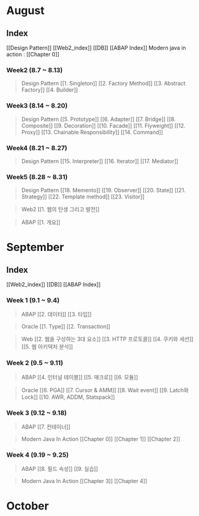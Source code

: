# August
## Index
[[Design Pattern]]
[[Web2_index]]
[[DB]]
[[ABAP Index]]
Modern java in action : [[Chapter 0]]


### Week2 (8.7 ~ 8.13)
> Design Pattern
[[1. Singleton]] 
[[2. Factory Method]] 
[[3. Abstract Factory]]
[[4. Builder]]


### Week3 (8.14 ~ 8.20)
> Design Pattern
[[5. Prototype]]
[[6. Adapter]]
[[7. Bridge]]
[[8. Composite]]
[[9. Decoration]]
[[10. Facade]]
[[11. Flyweight]]
[[12. Proxy]]
[[13. Chainable Responsibility]]
[[14. Command]]

### Week4 (8.21 ~ 8.27)
> Design Pattern
[[15. Interpreter]]
[[16. Iterator]]
[[17. Mediator]]

### Week5 (8.28 ~ 8.31)
> Design Pattern
[[18. Memento]]
[[19. Observer]]
[[20. State]]
[[21. Strategy]]
[[22. Template method]]
[[23. Visitor]]

> Web2
[[1. 웹의 탄생 그리고 발전]]

> ABAP
[[1. 개요]]

# September
## Index
[[Web2_index]]
[[DB]]
[[ABAP Index]]


### Week 1 (9.1 ~ 9.4)
>ABAP
>[[2. 데이터]]
>[[3. 타입]]

>Oracle
>[[1. Type]]
>[[2. Transaction]]
>

> Web
> [[2. 웹을 구성하는 3대 요소]]
> [[3. HTTP 프로토콜]]
> [[4. 쿠키와 세션]]
> [[5. 웹 아키텍처 분석]]

### Week 2 (9.5 ~ 9.11)
>ABAP
>[[4. 인터널 테이블]]
>[[5. 매크로]]
>[[6. 모듈]]
>

>Oracle
>[[6. PGA]]
>[[7. Cursor & AMM]]
>[[8. Wait event]]
>[[9. Latch와 Lock]]
>[[10. AWR, ADDM, Statspack]]

### Week 3 (9.12 ~ 9.18)
> ABAP
> [[7. 컨테이너]]

> Modern Java In Action
> [[Chapter 0]]
> [[Chapter 1]]
> [[Chapter 2]]

### Week 4 (9.19 ~ 9.25)
> ABAP
> [[8. 필드 속성]]
> [[9. 실습]]

> Modern Java In Action
> [[Chapter 3]]
> [[Chapter 4]]
> 

# October

